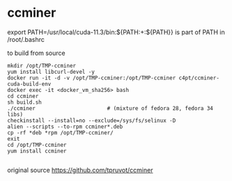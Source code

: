 # ccminer

export PATH=/usr/local/cuda-11.3/bin:${PATH:+:${PATH}}   is part of PATH in /root/.bashrc


to build from source                                  
```
mkdir /opt/TMP-ccminer
yum install libcurl-devel -y
docker run -it -d -v /opt/TMP-ccminer:/opt/TMP-ccminer c4pt/ccminer-cuda-build-env
docker exec -it <docker_vm_sha256> bash
cd ccminer
sh build.sh
./ccminer                       # (mixture of fedora 28, fedora 34 libs)
checkinstall --install=no --exclude=/sys/fs/selinux -D
alien --scripts --to-rpm ccminer*.deb
cp -rf *deb *rpm /opt/TMP-ccminer/
exit
cd /opt/TMP-ccminer
yum install ccminer


```



original source
https://github.com/tpruvot/ccminer

